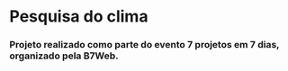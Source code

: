 # Pesquisa do clima

### Projeto realizado como parte do evento 7 projetos em 7 dias, organizado pela B7Web.
